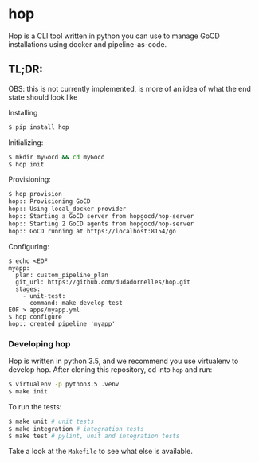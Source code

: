 # hop

Hop is a CLI tool written in python you can use to manage GoCD installations using docker and pipeline-as-code.

## TL;DR:

OBS: this is not currently implemented, is more of an idea of what the end state should look like

Installing
```bash
$ pip install hop
```
Initializing:
```bash
$ mkdir myGocd && cd myGocd
$ hop init
```
Provisioning:
```bash
$ hop provision
hop:: Provisioning GoCD
hop:: Using local_docker provider
hop:: Starting a GoCD server from hopgocd/hop-server
hop:: Starting 2 GoCD agents from hopgocd/hop-server
hop:: GoCD running at https://localhost:8154/go
```
Configuring:
```
$ echo <EOF
myapp:
  plan: custom_pipeline_plan
  git_url: https://github.com/dudadornelles/hop.git
  stages:
    - unit-test:
      command: make develop test
EOF > apps/myapp.yml
$ hop configure
hop:: created pipeline 'myapp'
```

### Developing hop
Hop is written in python 3.5, and we recommend you use virtualenv to develop hop. After cloning this repository, cd into `hop` and run:
```bash
$ virtualenv -p python3.5 .venv
$ make init
```

To run the tests:
```bash
$ make unit # unit tests
$ make integration # integration tests
$ make test # pylint, unit and integration tests
```

Take a look at the `Makefile` to see what else is available.

